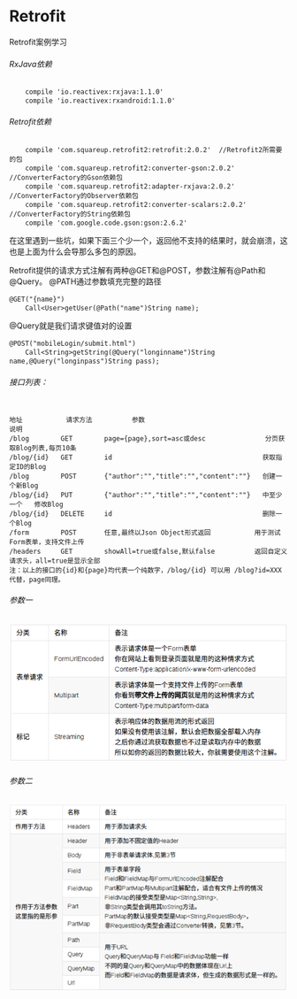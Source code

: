 # Retrofit
Retrofit案例学习

###### RxJava依赖
```
    compile 'io.reactivex:rxjava:1.1.0'
    compile 'io.reactivex:rxandroid:1.1.0'
```
###### Retrofit依赖
```
    compile 'com.squareup.retrofit2:retrofit:2.0.2'  //Retrofit2所需要的包
    compile 'com.squareup.retrofit2:converter-gson:2.0.2'  //ConverterFactory的Gson依赖包
    compile 'com.squareup.retrofit2:adapter-rxjava:2.0.2'    //ConverterFactory的Observer依赖包
    compile 'com.squareup.retrofit2:converter-scalars:2.0.2' //ConverterFactory的String依赖包
    compile 'com.google.code.gson:gson:2.6.2'
```
在这里遇到一些坑，如果下面三个少一个，返回他不支持的结果时，就会崩溃，这也是上面为什么会导那么多包的原因。

Retrofit提供的请求方式注解有两种@GET和@POST，参数注解有@Path和@Query。
@PATH通过参数填充完整的路径
```
@GET("{name}")
    Call<User>getUser(@Path("name")String name);
```
@Query就是我们请求键值对的设置
```
@POST("mobileLogin/submit.html")
    Call<String>getString(@Query("longinname")String name,@Query("longinpass")String pass);
```
###### 接口列表：
```

地址	         请求方法	       参数	                                    说明
/blog	     GET	    page={page},sort=asc或desc	            分页获取Blog列表,每页10条
/blog/{id}	 GET	    id	                                    获取指定ID的Blog
/blog	     POST       {"author":"","title":"","content":""}	创建一个新Blog
/blog/{id}	 PUT	    {"author":"","title":"","content":""}   中至少一个	修改Blog
/blog/{id}	 DELETE	    id	                                    删除一个Blog
/form	     POST       任意,最终以Json Object形式返回	        用于测试Form表单，支持文件上传
/headers	 GET	    showAll=true或false,默认false	        返回自定义请求头，all=true是显示全部
注：以上的接口的{id}和{page}均代表一个纯数字，/blog/{id} 可以用 /blog?id=XXX 代替，page同理。

```
###### 参数一
![参数一](https://github.com/flyingtercel/Retrofit/blob/master/retrofit01/src/main/res/drawable/s0.png)  </br>
###### 参数二
![参数二](https://github.com/flyingtercel/Retrofit/blob/master/retrofit01/src/main/res/drawable/s1.png)

